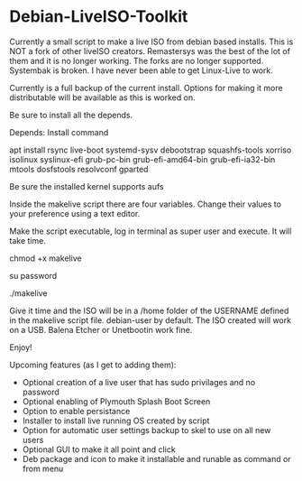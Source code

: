 # Debian-LiveISO-Toolkit
Currently a small script to make a live ISO from debian based installs. This is NOT a fork of other liveISO creators. Remastersys was the best of the lot of them and it is no longer working. The forks are no longer supported. Systembak is broken. I have never been able to get Linux-Live to work.

Currently is a full backup of the current install. Options for making it more distributable will be available as this is worked on.

Be sure to install all the depends. 

Depends: Install command

apt install rsync live-boot systemd-sysv debootstrap squashfs-tools xorriso isolinux syslinux-efi grub-pc-bin grub-efi-amd64-bin grub-efi-ia32-bin mtools dosfstools resolvconf gparted

Be sure the installed kernel supports aufs

Inside the makelive script there are four variables. Change their values to your preference using a text editor.

Make the script executable, log in terminal as super user and execute. It will take time.

chmod +x makelive

su password

./makelive

Give it time and the ISO will be in a /home folder of the USERNAME defined in the makelive script file. debian-user by default.
The ISO created will work on a USB. Balena Etcher or Unetbootin work fine.

Enjoy!

Upcoming features (as I get to adding them):
- Optional creation of a live user that has sudo privilages and no password
- Optional enabling of Plymouth Splash Boot Screen
- Option to enable persistance
- Installer to install live running OS created by script
- Option for automatic user settings backup to skel to use on all new users
- Optional GUI to make it all point and click
- Deb package and icon to make it installable and runable as command or from menu

